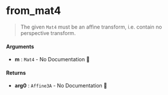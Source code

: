 # from\_mat4

>  The given `Mat4` must be an affine transform,
>  i.e. contain no perspective transform.

#### Arguments

- **m** : `Mat4` \- No Documentation 🚧

#### Returns

- **arg0** : `Affine3A` \- No Documentation 🚧